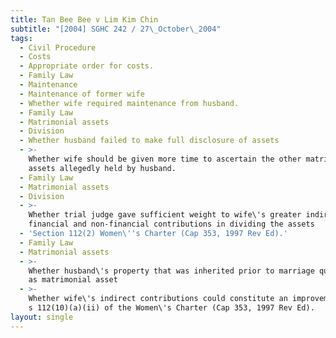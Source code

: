 ```yaml
---
title: Tan Bee Bee v Lim Kim Chin
subtitle: "[2004] SGHC 242 / 27\_October\_2004"
tags:
  - Civil Procedure
  - Costs
  - Appropriate order for costs.
  - Family Law
  - Maintenance
  - Maintenance of former wife
  - Whether wife required maintenance from husband.
  - Family Law
  - Matrimonial assets
  - Division
  - Whether husband failed to make full disclosure of assets
  - >-
    Whether wife should be given more time to ascertain the other matrimonial
    assets allegedly held by husband.
  - Family Law
  - Matrimonial assets
  - Division
  - >-
    Whether trial judge gave sufficient weight to wife\'s greater indirect
    financial and non-financial contributions in dividing the assets
  - 'Section 112(2) Women\''s Charter (Cap 353, 1997 Rev Ed).'
  - Family Law
  - Matrimonial assets
  - >-
    Whether husband\'s property that was inherited prior to marriage qualified
    as matrimonial asset
  - >-
    Whether wife\'s indirect contributions could constitute an improvement under
    s 112(10)(a)(ii) of the Women\'s Charter (Cap 353, 1997 Rev Ed).
layout: single
---
```


